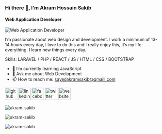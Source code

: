 ### Hi there 👋, I'm Akram Hossain Sakib
#### Web Application Developer
![Web Application Developer](https://scontent.fdac11-2.fna.fbcdn.net/v/t1.6435-9/240476952_1484778808563581_4940273504222306974_n.jpg?_nc_cat=110&ccb=1-5&_nc_sid=09cbfe&_nc_eui2=AeGdC32JmlzdmJHoXRo9RoqEhDm1FjZuu3qEObUWNm67elAmgVXPIOqSQZ620ynpKRz68oHjKv8a3jt8qO1B3mh1&_nc_ohc=pFKF6vWTr00AX8fUSn5&_nc_ht=scontent.fdac11-2.fna&oh=64ee6d41db727c030af780d3f4df90cd&oe=614DCBD9)

I’m passionate about web design and development. I work a minimum of 13-14 hours every day, I love to do this and I really enjoy this, it’s my life- everything. I learn new things every day.

Skills: LARAVEL / PHP / REACT / JS / HTML / CSS / BOOTSTRAP

- 🌱 I’m currently learning JavaScript 
- 💬 Ask me about Web Development 
- 📫 How to reach me: sayedakramsakib@gmaill.com 


[<img src='https://cdn.jsdelivr.net/npm/simple-icons@3.0.1/icons/github.svg' alt='github' height='40'>](https://github.com/https://github.com/Akram-Sakib/)  [<img src='https://cdn.jsdelivr.net/npm/simple-icons@3.0.1/icons/linkedin.svg' alt='linkedin' height='40'>](https://www.linkedin.com/in/https://www.linkedin.com/in/akram-sakib-a7742a214//)  [<img src='https://cdn.jsdelivr.net/npm/simple-icons@3.0.1/icons/facebook.svg' alt='facebook' height='40'>](https://www.facebook.com/https://www.facebook.com/profile.php?id=100010944272366)  [<img src='https://cdn.jsdelivr.net/npm/simple-icons@3.0.1/icons/twitter.svg' alt='twitter' height='40'>](https://twitter.com/https://twitter.com/AkramSakib4)  [<img src='https://cdn.jsdelivr.net/npm/simple-icons@3.0.1/icons/icloud.svg' alt='website' height='40'>](http://sakisite.xyz/about-me/) 

<p align="left"> <img src="https://komarev.com/ghpvc/?username=akram-sakib&label=Profile%20views&color=0e75b6&style=flat" alt="akram-sakib" /> </p>

<p><img align="center" src="https://github-readme-stats.vercel.app/api/top-langs?username=akram-sakib&show_icons=true&locale=en&layout=compact" alt="akram-sakib" /></p>

<p><img align="center" src="https://github-readme-streak-stats.herokuapp.com/?user=akram-sakib&" alt="akram-sakib" /></p>
